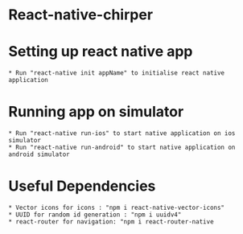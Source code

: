 # React-native-chirper


# Setting up react native app

    * Run "react-native init appName" to initialise react native application  


# Running app on simulator

    * Run "react-native run-ios" to start native application on ios simulator
    * Run "react-native run-android" to start native application on android simulator


# Useful Dependencies 

    * Vector icons for icons : "npm i react-native-vector-icons"
    * UUID for random id generation : "npm i uuidv4"
    * react-router for navigation: "npm i react-router-native
 
